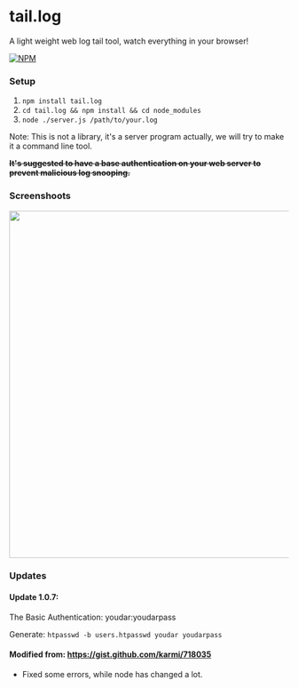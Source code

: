 # tail.log
A light weight web log tail tool, watch everything in your browser!

[![NPM](https://nodei.co/npm/tail.log.png)](https://nodei.co/npm/tail.log/)

### Setup

1. `npm install tail.log`
2. `cd tail.log && npm install && cd node_modules`
3. `node ./server.js /path/to/your.log`

Note: This is not a library, it's a server program actually, we will try to make it a command line tool.

**~~It's suggested to have a base authentication on your web server to prevent malicious log snooping.~~**

### Screenshoots

<img src='http://netd.mindfine.com/pictures/dev/tail.log.youdar.png' width='625'/>

### Updates

#### Update 1.0.7:

The Basic Authentication: youdar:youdarpass

Generate: `htpasswd -b users.htpasswd youdar youdarpass`

#### Modified from: https://gist.github.com/karmi/718035

* Fixed some errors, while node has changed a lot.
